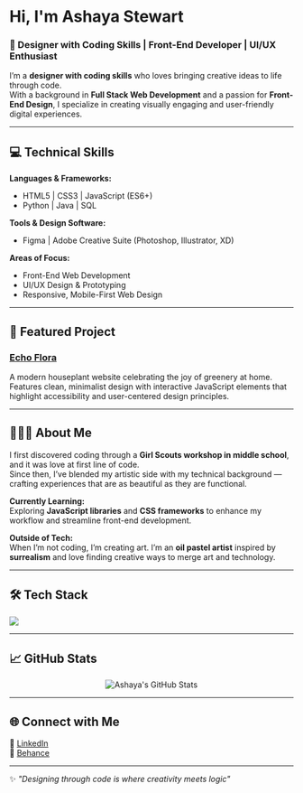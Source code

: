 # Hi, I'm Ashaya Stewart

### 🎨 Designer with Coding Skills | Front-End Developer | UI/UX Enthusiast

I’m a **designer with coding skills** who loves bringing creative ideas to life through code.  
With a background in **Full Stack Web Development** and a passion for **Front-End Design**, I specialize in creating visually engaging and user-friendly digital experiences.

---

## 💻 Technical Skills

**Languages & Frameworks:**
- HTML5 | CSS3 | JavaScript (ES6+)
- Python | Java | SQL

**Tools & Design Software:**
- Figma | Adobe Creative Suite (Photoshop, Illustrator, XD)

**Areas of Focus:**
- Front-End Web Development
- UI/UX Design & Prototyping
- Responsive, Mobile-First Web Design

---

## 🌿 Featured Project

### [Echo Flora](https://github.com/ashayastewart/echo-flora)
A modern houseplant website celebrating the joy of greenery at home.  
Features clean, minimalist design with interactive JavaScript elements that highlight accessibility and user-centered design principles.

---

## 👩🏽‍💻 About Me

I first discovered coding through a **Girl Scouts workshop in middle school**, and it was love at first line of code.  
Since then, I’ve blended my artistic side with my technical background — crafting experiences that are as beautiful as they are functional.

**Currently Learning:**  
Exploring **JavaScript libraries** and **CSS frameworks** to enhance my workflow and streamline front-end development.

**Outside of Tech:**  
When I’m not coding, I’m creating art. I’m an **oil pastel artist** inspired by **surrealism** and love finding creative ways to merge art and technology.

---

## 🛠️ Tech Stack

<p align="left">
  <img src="https://skillicons.dev/icons?i=html,css,js,python,java,figma,ai,ps" />
</p>

---

## 📈 GitHub Stats

<p align="center">
  <img src="https://github-readme-stats.vercel.app/api?username=ashayastewart&show_icons=true&theme=rose_pine" alt="Ashaya's GitHub Stats" />
</p>

---

## 🌐 Connect with Me

💼 [LinkedIn](https://www.linkedin.com/in/ashaya-stewart/)  
🎨 [Behance](https://www.behance.net/ashayastewart)

---

✨ *"Designing through code is where creativity meets logic"*

 
